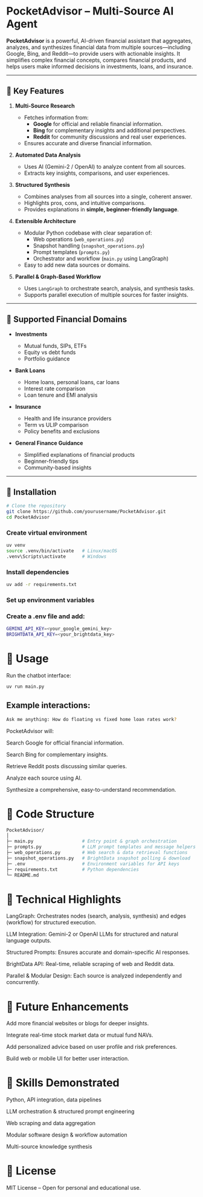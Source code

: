 # PocketAdvisor – Multi-Source AI Agent

**PocketAdvisor** is a powerful, AI-driven financial assistant that aggregates, analyzes, and synthesizes financial data from multiple sources—including Google, Bing, and Reddit—to provide users with actionable insights. It simplifies complex financial concepts, compares financial products, and helps users make informed decisions in investments, loans, and insurance.  

---

## 🔹 Key Features

1. **Multi-Source Research**
   - Fetches information from:
     - **Google** for official and reliable financial information.
     - **Bing** for complementary insights and additional perspectives.
     - **Reddit** for community discussions and real user experiences.
   - Ensures accurate and diverse financial information.

2. **Automated Data Analysis**
   - Uses AI (Gemini-2 / OpenAI) to analyze content from all sources.
   - Extracts key insights, comparisons, and user experiences.

3. **Structured Synthesis**
   - Combines analyses from all sources into a single, coherent answer.
   - Highlights pros, cons, and intuitive comparisons.
   - Provides explanations in **simple, beginner-friendly language**.

4. **Extensible Architecture**
   - Modular Python codebase with clear separation of:
     - Web operations (`web_operations.py`)
     - Snapshot handling (`snapshot_operations.py`)
     - Prompt templates (`prompts.py`)
     - Orchestrator and workflow (`main.py` using LangGraph)
   - Easy to add new data sources or domains.

5. **Parallel & Graph-Based Workflow**
   - Uses `LangGraph` to orchestrate search, analysis, and synthesis tasks.
   - Supports parallel execution of multiple sources for faster insights.

---

## 🔹 Supported Financial Domains

- **Investments**
  - Mutual funds, SIPs, ETFs
  - Equity vs debt funds
  - Portfolio guidance

- **Bank Loans**
  - Home loans, personal loans, car loans
  - Interest rate comparison
  - Loan tenure and EMI analysis

- **Insurance**
  - Health and life insurance providers
  - Term vs ULIP comparison
  - Policy benefits and exclusions

- **General Finance Guidance**
  - Simplified explanations of financial products
  - Beginner-friendly tips
  - Community-based insights

---

## 🔹 Installation

```bash
# Clone the repository
git clone https://github.com/yourusername/PocketAdvisor.git
cd PocketAdvisor
```
### Create virtual environment
```bash
uv venv
source .venv/bin/activate   # Linux/macOS
.venv\Scripts\activate      # Windows
```
### Install dependencies
```bash
uv add -r requirements.txt
```
### Set up environment variables
### Create a .env file and add:
```bash
GEMINI_API_KEY=<your_google_gemini_key>
BRIGHTDATA_API_KEY=<your_brightdata_key>
```

# 🔹 Usage
Run the chatbot interface:

```bash
uv run main.py
```
## Example interactions:

```bash
Ask me anything: How do floating vs fixed home loan rates work?
```
PocketAdvisor will:

Search Google for official financial information.

Search Bing for complementary insights.

Retrieve Reddit posts discussing similar queries.

Analyze each source using AI.

Synthesize a comprehensive, easy-to-understand recommendation.

# 🔹 Code Structure
```bash
PocketAdvisor/
│
├─ main.py                  # Entry point & graph orchestration
├─ prompts.py               # LLM prompt templates and message helpers
├─ web_operations.py        # Web search & data retrieval functions
├─ snapshot_operations.py   # BrightData snapshot polling & download
├─ .env                     # Environment variables for API keys
├─ requirements.txt         # Python dependencies
└─ README.md
```
# 🔹 Technical Highlights
LangGraph: Orchestrates nodes (search, analysis, synthesis) and edges (workflow) for structured execution.

LLM Integration: Gemini-2 or OpenAI LLMs for structured and natural language outputs.

Structured Prompts: Ensures accurate and domain-specific AI responses.

BrightData API: Real-time, reliable scraping of web and Reddit data.

Parallel & Modular Design: Each source is analyzed independently and concurrently.

# 🔹 Future Enhancements
Add more financial websites or blogs for deeper insights.

Integrate real-time stock market data or mutual fund NAVs.

Add personalized advice based on user profile and risk preferences.

Build web or mobile UI for better user interaction.

# 🔹 Skills Demonstrated
Python, API integration, data pipelines

LLM orchestration & structured prompt engineering

Web scraping and data aggregation

Modular software design & workflow automation

Multi-source knowledge synthesis

# 🔹 License
MIT License – Open for personal and educational use.